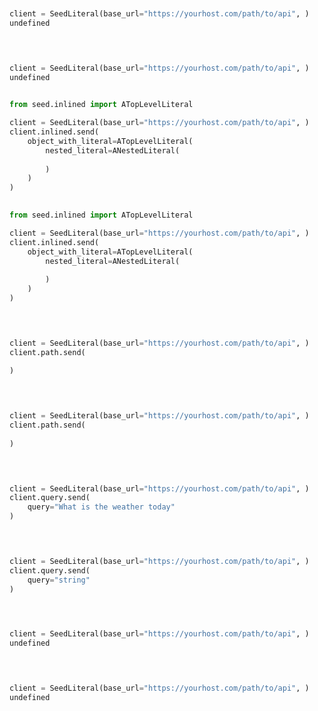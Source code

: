 ```python


client = SeedLiteral(base_url="https://yourhost.com/path/to/api", )        
undefined
 
```                        


```python


client = SeedLiteral(base_url="https://yourhost.com/path/to/api", )        
undefined
 
```                        


```python
from seed.inlined import ATopLevelLiteral

client = SeedLiteral(base_url="https://yourhost.com/path/to/api", )        
client.inlined.send(
	object_with_literal=ATopLevelLiteral(
		nested_literal=ANestedLiteral(
			
		)
	)
)
 
```                        


```python
from seed.inlined import ATopLevelLiteral

client = SeedLiteral(base_url="https://yourhost.com/path/to/api", )        
client.inlined.send(
	object_with_literal=ATopLevelLiteral(
		nested_literal=ANestedLiteral(
			
		)
	)
)
 
```                        


```python


client = SeedLiteral(base_url="https://yourhost.com/path/to/api", )        
client.path.send(
	
)
 
```                        


```python


client = SeedLiteral(base_url="https://yourhost.com/path/to/api", )        
client.path.send(
	
)
 
```                        


```python


client = SeedLiteral(base_url="https://yourhost.com/path/to/api", )        
client.query.send(
	query="What is the weather today"
)
 
```                        


```python


client = SeedLiteral(base_url="https://yourhost.com/path/to/api", )        
client.query.send(
	query="string"
)
 
```                        


```python


client = SeedLiteral(base_url="https://yourhost.com/path/to/api", )        
undefined
 
```                        


```python


client = SeedLiteral(base_url="https://yourhost.com/path/to/api", )        
undefined
 
```                        


